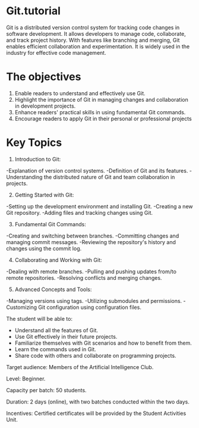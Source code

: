 # Git.tutorial
 Git is a distributed version control system for tracking code changes in software development. It allows developers to manage code, collaborate, and track project history. With features like branching and merging, 
 Git enables efficient collaboration and experimentation. It is widely used in the industry for effective code management.
 
# The objectives
1. Enable readers to understand and effectively use Git.
2. Highlight the importance of Git in managing changes and collaboration in development projects.
3. Enhance readers' practical skills in using fundamental Git commands.
4. Encourage readers to apply Git in their personal or professional projects

# Key Topics
1. Introduction to Git:
   
-Explanation of version control systems.
-Definition of Git and its features.
-Understanding the distributed nature of Git and team collaboration in projects.

2. Getting Started with Git:
   
-Setting up the development environment and installing Git.
-Creating a new Git repository.
-Adding files and tracking changes using Git.

3. Fundamental Git Commands:
   
-Creating and switching between branches.
-Committing changes and managing commit messages.
-Reviewing the repository's history and changes using the commit log.

4. Collaborating and Working with Git:
   
-Dealing with remote branches.
-Pulling and pushing updates from/to remote repositories.
-Resolving conflicts and merging changes.

5. Advanced Concepts and Tools:
   
-Managing versions using tags.
-Utilizing submodules and permissions.
-Customizing Git configuration using configuration files.

The student will be able to:
- Understand all the features of Git.
- Use Git effectively in their future projects.
- Familiarize themselves with Git scenarios and how to benefit from them.
- Learn the commands used in Git.
- Share code with others and collaborate on programming projects.

Target audience: Members of the Artificial Intelligence Club.

Level: Beginner.

Capacity per batch: 50 students.

Duration: 2 days (online), with two batches conducted within the two days.

Incentives: Certified certificates will be provided by the Student Activities Unit.
